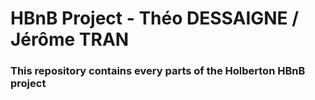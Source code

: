 # HBnB Project - Théo DESSAIGNE / Jérôme TRAN

### This repository contains every parts of the Holberton HBnB project
